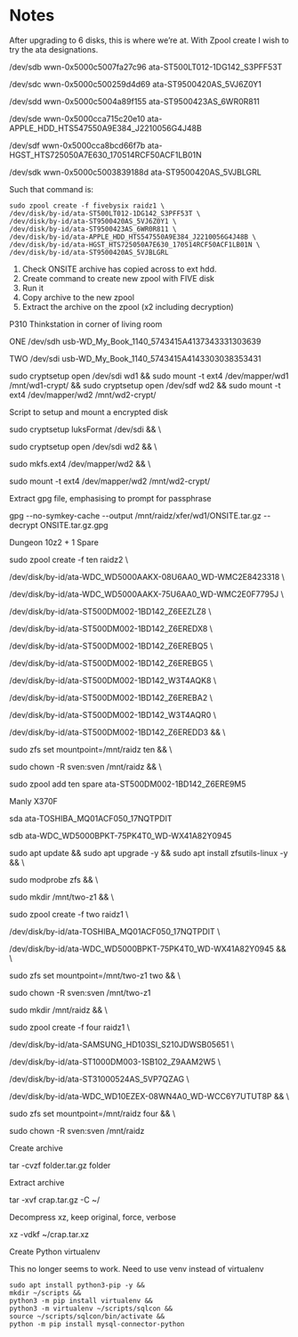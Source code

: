 # Notes

After upgrading to 6 disks, this is where we’re at. With Zpool create I wish to try the ata designations.

/dev/sdb wwn-0x5000c5007fa27c96 ata-ST500LT012-1DG142_S3PFF53T

/dev/sdc wwn-0x5000c500259d4d69 ata-ST9500420AS_5VJ6Z0Y1

/dev/sdd wwn-0x5000c5004a89f155 ata-ST9500423AS_6WR0R811

/dev/sde wwn-0x5000cca715c20e10 ata-APPLE_HDD_HTS547550A9E384_J2210056G4J48B

/dev/sdf wwn-0x5000cca8bcd66f7b ata-HGST_HTS725050A7E630_170514RCF50ACF1LB01N

/dev/sdk wwn-0x5000c5003839188d ata-ST9500420AS_5VJBLGRL

Such that command is:


```
sudo zpool create -f fivebysix raidz1 \
/dev/disk/by-id/ata-ST500LT012-1DG142_S3PFF53T \
/dev/disk/by-id/ata-ST9500420AS_5VJ6Z0Y1 \
/dev/disk/by-id/ata-ST9500423AS_6WR0R811 \
/dev/disk/by-id/ata-APPLE_HDD_HTS547550A9E384_J2210056G4J48B \
/dev/disk/by-id/ata-HGST_HTS725050A7E630_170514RCF50ACF1LB01N \
/dev/disk/by-id/ata-ST9500420AS_5VJBLGRL
```




1. Check ONSITE archive has copied across to ext hdd.
2. Create command to create new zpool with FIVE disk
3. Run it
4. Copy archive to the new zpool
5. Extract the archive on the zpool (x2 including decryption)

P310 Thinkstation in corner of living room

ONE /dev/sdh usb-WD_My_Book_1140_5743415A4137343331303639

TWO /dev/sdi usb-WD_My_Book_1140_5743415A4143303038353431

sudo cryptsetup open /dev/sdi wd1 && sudo mount -t ext4 /dev/mapper/wd1 /mnt/wd1-crypt/ && sudo cryptsetup open /dev/sdf wd2 && sudo mount -t ext4 /dev/mapper/wd2 /mnt/wd2-crypt/

 

Script to setup and mount a encrypted disk

sudo cryptsetup luksFormat /dev/sdi && \

sudo cryptsetup open /dev/sdi wd2 && \

sudo mkfs.ext4 /dev/mapper/wd2 && \

sudo mount -t ext4 /dev/mapper/wd2 /mnt/wd2-crypt/

Extract gpg file, emphasising to prompt for passphrase

gpg --no-symkey-cache --output /mnt/raidz/xfer/wd1/ONSITE.tar.gz --decrypt ONSITE.tar.gz.gpg

Dungeon 10z2 + 1 Spare

sudo zpool create -f ten raidz2 \

/dev/disk/by-id/ata-WDC_WD5000AAKX-08U6AA0_WD-WMC2E8423318 \

/dev/disk/by-id/ata-WDC_WD5000AAKX-75U6AA0_WD-WMC2E0F7795J \

/dev/disk/by-id/ata-ST500DM002-1BD142_Z6EEZLZ8 \

/dev/disk/by-id/ata-ST500DM002-1BD142_Z6EREDX8 \

/dev/disk/by-id/ata-ST500DM002-1BD142_Z6EREBQ5 \

/dev/disk/by-id/ata-ST500DM002-1BD142_Z6EREBG5 \

/dev/disk/by-id/ata-ST500DM002-1BD142_W3T4AQK8 \

/dev/disk/by-id/ata-ST500DM002-1BD142_Z6EREBA2 \

/dev/disk/by-id/ata-ST500DM002-1BD142_W3T4AQR0 \

/dev/disk/by-id/ata-ST500DM002-1BD142_Z6EREDD3 && \

sudo zfs set mountpoint=/mnt/raidz ten && \

sudo chown -R sven:sven /mnt/raidz && \

sudo zpool add ten spare ata-ST500DM002-1BD142_Z6ERE9M5

 

Manly X370F

sda	ata-TOSHIBA_MQ01ACF050_17NQTPDIT

sdb	ata-WDC_WD5000BPKT-75PK4T0_WD-WX41A82Y0945

sudo apt update && sudo apt upgrade -y && sudo apt install zfsutils-linux -y && \

sudo modprobe zfs && \

sudo mkdir /mnt/two-z1 && \

sudo zpool create -f two raidz1 \

/dev/disk/by-id/ata-TOSHIBA_MQ01ACF050_17NQTPDIT \

/dev/disk/by-id/ata-WDC_WD5000BPKT-75PK4T0_WD-WX41A82Y0945 && \

sudo zfs set mountpoint=/mnt/two-z1 two && \

sudo chown -R sven:sven /mnt/two-z1

sudo mkdir /mnt/raidz && \

sudo zpool create -f four raidz1 \

/dev/disk/by-id/ata-SAMSUNG_HD103SI_S210JDWSB05651 \

/dev/disk/by-id/ata-ST1000DM003-1SB102_Z9AAM2W5 \

/dev/disk/by-id/ata-ST31000524AS_5VP7QZAG \

/dev/disk/by-id/ata-WDC_WD10EZEX-08WN4A0_WD-WCC6Y7UTUT8P && \

sudo zfs set mountpoint=/mnt/raidz four && \

sudo chown -R sven:sven /mnt/raidz

Create archive

tar -cvzf folder.tar.gz folder

Extract archive

tar -xvf crap.tar.gz -C ~/

Decompress xz, keep original, force, verbose

xz -vdkf ~/crap.tar.xz

Create Python virtualenv

This no longer seems to work. Need to use venv instead of virtualenv


```
sudo apt install python3-pip -y &&
mkdir ~/scripts &&
python3 -m pip install virtualenv &&
python3 -m virtualenv ~/scripts/sqlcon &&
source ~/scripts/sqlcon/bin/activate &&
python -m pip install mysql-connector-python
```



